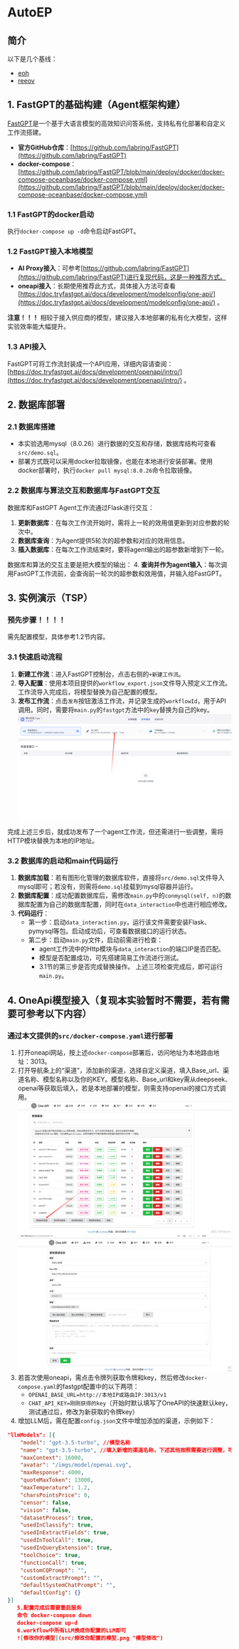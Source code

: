 # AutoEP
## 简介
以下是几个基线：
- [eoh](https://github.com/FeiLiu36/EoH)
- [reeov](https://github.com/ai4co/reevo)

## 1. FastGPT的基础构建（Agent框架构建）
[FastGPT](https://github.com/labring/FastGPT)是一个基于大语言模型的高效知识问答系统，支持私有化部署和自定义工作流搭建。
- **官方GitHub仓库**：[https://github.com/labring/FastGPT](https://github.com/labring/FastGPT)
- **docker-compose**：[https://github.com/labring/FastGPT/blob/main/deploy/docker/docker-compose-oceanbase/docker-compose.yml](https://github.com/labring/FastGPT/blob/main/deploy/docker/docker-compose-oceanbase/docker-compose.yml)

### 1.1 FastGPT的docker启动
执行`docker-compose up -d`命令启动FastGPT。

### 1.2 FastGPT接入本地模型
- **AI Proxy接入**：可参考[https://github.com/labring/FastGPT](https://github.com/labring/FastGPT)进行复现代码，这是一种推荐方式。
- **oneapi接入**：长期使用推荐此方式，具体接入方法可查看[https://doc.tryfastgpt.ai/docs/development/modelconfig/one-api/](https://doc.tryfastgpt.ai/docs/development/modelconfig/one-api/) 。

**注意！！！**
相较于接入供应商的模型，建议接入本地部署的私有化大模型，这样实验效率能大幅提升。

### 1.3 API接入
FastGPT可将工作流封装成一个API应用，详细内容请查阅：[https://doc.tryfastgpt.ai/docs/development/openapi/intro/](https://doc.tryfastgpt.ai/docs/development/openapi/intro/) 。

## 2. 数据库部署
### 2.1 数据库搭建
- 本实验选用mysql（8.0.26）进行数据的交互和存储，数据库结构可查看`src/demo.sql`。
- 部署方式既可以采用docker拉取镜像，也能在本地进行安装部署。使用docker部署时，执行`docker pull mysql:8.0.26`命令拉取镜像。

### 2.2 数据库与算法交互和数据库与FastGPT交互
数据库和FastGPT Agent工作流通过Flask进行交互：
1. **更新数据库**：在每次工作流开始时，需将上一轮的效用值更新到对应参数的轮次中。
2. **数据库查询**：为Agent提供5轮次的超参数和对应的效用信息。
3. **插入数据库**：在每次工作流结束时，要将agent输出的超参数新增到下一轮。

数据库和算法的交互主要是把大模型的输出：
4. **查询并作为agent输入**：每次调用FastGPT工作流前，会查询前一轮次的超参数和效用值，并输入给FastGPT。

## 3. 实例演示（TSP）
### 预先步骤！！！！
需先配置模型，具体参考1.2节内容。

### 3.1 快速启动流程
1. **新建工作流**：进入FastGPT控制台，点击右侧的`+新建工作流`。
2. **导入配置**：使用本项目提供的`workflow_export.json`文件导入预定义工作流。工作流导入完成后，将模型替换为自己配置的模型。
3. **发布工作流**：点击`发布`按钮激活工作流，并记录生成的`workflowId`，用于API调用。同时，需要将`main.py`的`fastgpt`方法中的`key`替换为自己的key。
![配置API](src/发布后修改配置api访问权限.png "API配置")

完成上述三步后，就成功发布了一个agent工作流，但还需进行一些调整，需将HTTP模块替换为本地的IP地址。

### 3.2 数据库的启动和main代码运行
1. **数据库加载**：若有图形化管理的数据库软件，直接将`src/demo.sql`文件导入mysql即可；若没有，则需将`demo.sql`挂载到mysql容器并运行。
2. **数据库配置**：成功配置数据库后，需修改`main.py`中的`conmysql(self, n)`的数据库配置为自己的数据库配置，同时在`data_interaction`中也进行相应修改。
3. **代码运行**：
    - 第一步：启动`data_interaction.py`，运行该文件需要安装Flask、pymysql等包。启动成功后，可查看数据接口的运行状态。
    - 第二步：启动`main.py`文件，启动前需进行检查：
        - agent工作流中的Http模块与`data_interaction`的端口IP是否匹配。
        - 模型是否配置成功，可先搭建简易工作流进行测试。
        - 3.1节的第三步是否完成替换操作。
    上述三项检查完成后，即可运行`main.py`。

## 4. OneApi模型接入（复现本实验暂时不需要，若有需要可参考以下内容）
### 通过本文提供的`src/docker-compose.yaml`进行部署
1. 打开oneapi网站，按上述`docker-compose`部署后，访问地址为本地路由地址：3013。
2. 打开导航条上的“渠道”，添加新的渠道，选择自定义渠道，填入Base_url、渠道名称、模型名称以及你的KEY。模型名称、Base_url和key需从deepseek、openai等获取后填入，若是本地部署的模型，则需支持openai的接口方式调用。
![添加渠道](src/新增渠道.png "添加渠道")
![配置渠道](src/添加你的模型渠道.png "配置渠道")
3. 若首次使用oneapi，需点击令牌列获取令牌和key，然后修改`docker-compose.yaml`的fastgpt配置中的以下两项：
    - `OPENAI_BASE_URL=http://本地IP或路由IP:3013/v1`
    - `CHAT_API_KEY=刚刚获得的key`（开始时默认填写了OneAPI的快速默认key，测试通过后，修改为新获取的令牌key）
4. 增加LLM后，需在配置`config.json`文件中增加添加的渠道，示例如下：
```json
"llmModels": [{ 
    "model": "gpt-3.5-turbo", //模型名称  
    "name": "gpt-3.5-turbo", //填入新增的渠道名称，下述其他按照需要进行调整，可以不变。  
    "maxContext": 16000, 
    "avatar": "/imgs/model/openai.svg", 
    "maxResponse": 4000, 
    "quoteMaxToken": 13000, 
    "maxTemperature": 1.2, 
    "charsPointsPrice": 0,
    "censor": false, 
    "vision": false,
    "datasetProcess": true,
    "usedInClassify": true,
    "usedInExtractFields": true,
    "usedInToolCall": true,
    "usedInQueryExtension": true,
    "toolChoice": true,
    "functionCall": true,
    "customCQPrompt": "",
    "customExtractPrompt": "",
    "defaultSystemChatPrompt": "",
    "defaultConfig": {}
}]
   5.配置完成后需要重启服务
   命令 docker-compose down
   docker-compose up-d
   6.workflow中所有LLM换成你配置的LLM即可
   ![修改你的模型](src/修改你配置的模型.png "模型修改")


     
